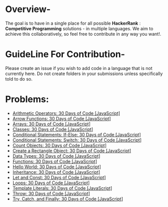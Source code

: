 # Overview-
The goal is to have in a single place for all possible **HackerRank** : **Competitive Programming** solutions - in multiple languages. We aim to achieve this collaboratively, so feel free to contribute in any way you want!.

# GuideLine For Contribution-
Please create an issue if you wish to add code in a language that is not currently here. Do not create folders in your submissions unless specifically told to do so.

# Problems:
- [Arithmetic Operators: 30 Days of Code [JavaScript]](Arithmetic_Operators.js)
- [Arrow Functions: 30 Days of Code [JavaScript]](Arrow_Functions.js)
- [Arrays: 30 Days of Code [JavaScript]](Arrays.js)
- [Classes: 30 Days of Code [JavaScript]](Classes.js)
- [Conditional Statements: If-Else: 30 Days of Code [JavaScript]](Conditional_Statements-If-Else.js)
- [Conditional Statements: Switch: 30 Days of Code [JavaScript]](Conditional_Statements-Switch.js)
- [Count Objects: 30 Days of Code [JavaScript]](Count_Objects.js)
- [Create a Rectangle Object: 30 Days of Code [JavaScript]](Create_a_Rectangle_Object.js)
- [Data Types: 30 Days of Code [JavaScript]](Data_Types.js)
- [Functions: 30 Days of Code [JavaScript]](Functions.js)
- [Hello World: 30 Days of Code [JavaScript]](Hello-World!.js)
- [Inheritance: 30 Days of Code [JavaScript]](Inheritance.js)
- [Let and Const: 30 Days of Code [JavaScript]](Let_and_Const.js)
- [Loops: 30 Days of Code [JavaScript]](Loops.js)
- [Template Literals: 30 Days of Code [JavaScript]](Template_Literals.js)
- [Throw: 30 Days of Code [JavaScript]](Throw.js)
- [Try, Catch, and Finally: 30 Days of Code [JavaScript]](Try_Catch_and_Finally.js)
